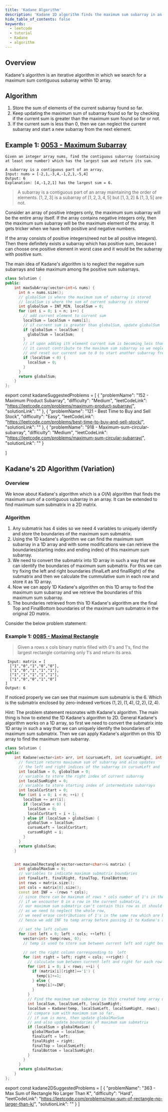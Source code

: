 ```yaml
---
title: 'Kadane Algorithm'
description: 'Kadane 1D algorithm finds the maximum sum subarray in an array of integers. Kadane 2D algorithm finds the maximum sum subarray in a 2D array of integers.'
hide_table_of_contents: false
keywords:
  - leetcode
  - tutorial
  - Kadane
  - algorithm
---
```


<TutorialAuthors names="@ShivaRapolu01"/>

## Overview

Kadane's algorithm is an iterative algorithm in which we search for a maximum sum contiguous subarray within 1D array.

## Algorithm

1. Store the sum of elements of the current subarray found so far. 
2. Keep updating the maximum sum of subarray found so far by checking if the current sum is greater than the maximum sum found so far or not.
3. If the current sum is less than $0$, then we can neglect the current subarray and start a new subarray from the next element.

## Example 1: [0053 - Maximum Subarray](https://leetcode.com/problems/maximum-subarray/)

```
Given an integer array nums, find the contiguous subarray (containing at least one number) which has the largest sum and return its sum.

A subarray is a contiguous part of an array.
Input: nums = [-2,1,-3,4,-1,2,1,-5,4]
Output: 6
Explanation: [4,-1,2,1] has the largest sum = 6.
```

> A subarray is a contiguous part of an array maintaining the order of elements. $[1,2,3]$ is a subarray of $[1,2,3,4,5]$ but $[1,3,2]$ & $[1,3,5]$ are not.

Consider an array of positive integers only, the maximum sum subarray will be the entire array itself. If the array contains negative integers only, then the maximum sum subarray will be the maximum element of the array. 
It gets tricker when we have both positive and negative numbers. 

If the array consists of positive integers(need not be all positive integers). Then there definitely exists a subarray which has positive sum, because I can choose one positive element in worst case and it would be the subarray with positive sum. 

The main idea of Kadane's algorithm is to neglect the negative sum subarrays and take maximum among the positive sum subarrays.

<Tabs>
<TabItem value="cpp" label="C++">
<SolutionAuthor name="@ShivaRapolu01"/>

```cpp
class Solution {
public:
    int maxSubArray(vector<int>& nums) {
      int n = nums.size(); 
      // globalSum is where the maximum sum of subarray is stored
      // localSum is where the sum of current subarray is stored
      int globalSum = INT_MIN, localSum = 0;
      for (int i = 0; i < n; i++) {
        // add current element to current sum 
        localSum = localSum + nums[i];
        // if current sum is greater than globalSum, update globalSum
        if (globalSum < localSum) {
          globalSum = localSum;
        }
        // if upon adding ith element current sum is becoming less than 0
        // it cannot contribute to the maximum sum subarray so we neglect it 
        // and reset our current sum to 0 to start another subarray freshly
        if (localSum < 0) {
          localSum = 0;
        }
      }
      return globalSum;
    }
};
```
</TabItem>
</Tabs>

export const kadaneSuggestedProblems = [
    {
        "problemName": "152 - Maximum Product Subarray",
        "difficulty": "Medium",
        "leetCodeLink": "https://leetcode.com/problems/maximum-product-subarray/",
        "solutionLink": ""
    },
    {
        "problemName": "121 - Best Time to Buy and Sell Stock",
        "difficulty": "Easy",
        "leetCodeLink": "https://leetcode.com/problems/best-time-to-buy-and-sell-stock/",
        "solutionLink": ""
    },
    {
        "problemName": "918 - Maximum-sum-circular-subarray",
        "difficulty": "Medium",
        "leetCodeLink": "https://leetcode.com/problems/maximum-sum-circular-subarray/",
        "solutionLink": ""
    }
    
]

<Table title="Suggested Problems" data={kadaneSuggestedProblems} />

## Kadane's 2D Algorithm (Variation)

### Overview

We know about Kadane's algorithm which is a $O(N)$ algorithm that finds the maximum sum of a contiguous subarray in an array. It can be extended to find maximum sum submatrix in a 2D matrix.

### Algorithm

1. Any submatrix has $4$ sides so we need $4$ variables to uniquely identify and store the boundaries of the maximum sum submatrix.
2. Using the 1D kadane's algorithm we can find the maximum sum subarray in a 1D array and with some modifications we can retrieve the boundaries(starting index and ending index) of this maximum sum subarray.
3. We need to convert the submatrix into 1D array in such a way that we can identify the boundaries of maximum sum submatrix. For this we can try fixing the left and right boundaries (finalLeft and finalRight) of the submatrix and then we calculate the cummulative sum in each row and store it as 1D array.
4. Now we can apply 1D Kadane's algorithm on this 1D array to find the maximum sum subarray and we retrieve the boundaries of this maximum sum subarray.
5. The boundaries retrieved from this 1D Kadane's algorithm are the final Top and FinalBottom boundaries of the maximum sum submatrix in the original 2D matrix.


Consider the below problem statement:

### Example 1: [0085 - Maximal Rectangle](https://leetcode.com/problems/maximal-rectangle/)

> Given a rows x cols binary matrix filled with 0's and 1's, find the largest rectangle containing only 1's and return its area.              
 
```
 Input: matrix = [
  ["1","0","1","0","0"],
  ["1","0","1","1","1"],
  ["1","1","1","1","1"],
  ["1","0","0","1","0"]
]
Output: 6
```


If noticed properly we can see that maximum sum submatrix is the 6. Which is the submatrix enclosed by zero-indexed vertices $(1,2),(1,4),(2,2),(2,4)$. 

Hint: The problem statement resonates with Kadane's algorithm. The main thing is how to extend the 1D Kadane's algorithm to 2D. General Kadane's algorithm works on a 1D array, so first we need to convert the submatrix into 1D array in such a way that we can uniquely identify the boundaries of maximum sum submatrix. Then we can apply Kadane's algorithm on this 1D array to find the maximum sum subarray.

<Tabs>
<TabItem value="cpp" label="C++">
<SolutionAuthor name="@ShivaRapolu01"/>

```cpp
class Solution {
public:
    int Kadane(vector<int> arr, int &cursumLeft, int &cursumRight, int n) {
      // function returns maxiumum sum of subarray and also updates 
      // the left and right indices of the subarray in cursumLeft and  cursumRight respectively
      int localSum = 0, globalSum = 0;
      // variable to store the right index of current subarray
      int localSumRight = 0;
      // variable to store starting index of intermediate subarrays
      int localCurStart = 0;
      for (int i = 0; i < n; ++i) {
        localSum += arr[i];
        if (localSum < 0) {
          localSum = 0;
          localCurStart = i + 1;
        } else if (localSum > globalSum) {
          globalSum = localSum;
          cursumLeft = localCurStart;
          cursumRight = i;
        }
      }
      return globalSum;
    }


    int maximalRectangle(vector<vector<char>>& matrix) {
      int globalMaxSum = 0;
      // variables to indicate maximum submatrix boundaries
      int finalLeft, finalRight, finalTop, finalBottom;
      int rows = matrix.size(); 
      int cols = matrix[0].size(); 
      const int INF = -(rows * cols); 
      // since there can be maximum of rows * cols number of 1's in the matrix 
      // if we encounter 0 in a row in the current submatrix,
      // our maximum sum submatrix can't contain this row as it should contain only 1's. 
      // as we need to neglect the whole row,
      // we need erase contributions of 1's in the same row which are before 0 
      // hence we add INF to temp array before passing it to Kadane's algorithm

      // set the left column
      for (int left = 0; left < cols; ++left) {
        vector<int> temp(rows, 0); 
        // temp is used to store sum between current left and right boundaries for every row.
        
        // set the right column corresponding to  left
        for (int right = left; right < cols; ++right) {
          // calculate sum between current left and right for each row
          for (int i = 0; i < rows; ++i) {
            if (matrix[i][right]=='1') {
              temp[i]+=1;
            } else {
              temp[i]+=INF; 
            }
          }
          // Find the maximum sum subarray in this created temp array using Kadane's 1D algorithm.
          int localSum, localSumLeft, localSumRight;
          localSum = Kadane(temp, localSumLeft, localSumRight, rows);
          // compare sum with maximum sum so far.
          // if sum is more, then update globalMaxSum
          // and also update boundaries of maximum sum submatrix
          if (localSum > globalMaxSum) {
            globalMaxSum = localSum;
            finalLeft = left;
            finalRight = right;
            finalTop = localSumLeft;
            finalBottom = localSumRight;
          }
        }
      }
      return globalMaxSum; 
    }
};
```

</TabItem>
</Tabs>

export const kadane2DSuggestedProblems = [
    {
        "problemName": "363 - Max Sum of Rectangle No Larger Than K",
        "difficulty": "Hard",
        "leetCodeLink": "https://leetcode.com/problems/max-sum-of-rectangle-no-larger-than-k/",
        "solutionLink": ""
    }
]

<Table title="Suggested Problems" data={kadane2DSuggestedProblems} />